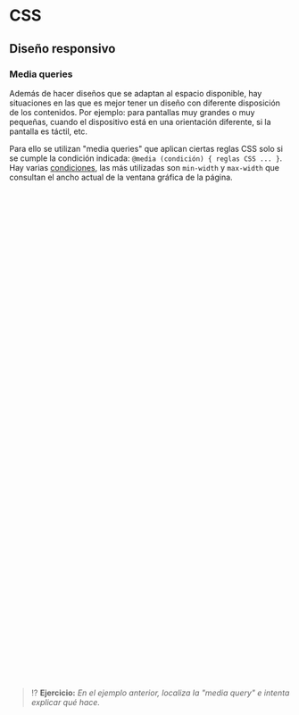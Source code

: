 # CSS
## Diseño responsivo

### Media queries

Además de hacer diseños que se adaptan al espacio disponible, hay situaciones en las que es mejor tener un diseño con diferente disposición de los contenidos. Por ejemplo: para pantallas muy grandes o muy pequeñas, cuando el dispositivo está en una orientación diferente, si la pantalla es táctil, etc. 

Para ello se utilizan "media queries" que aplican ciertas reglas CSS solo si se cumple la condición indicada: `@media (condición) { reglas CSS ... }`. Hay varias [condiciones](https://developer.mozilla.org/en-US/docs/Web/CSS/Media_Queries/Using_media_queries), las más utilizadas son `min-width` y `max-width` que consultan el ancho actual de la ventana gráfica de la página.

<div class="codepen" data-prefill data-height="350" data-theme-id="light" data-default-tab="css,result" data-editable="true" style="opacity:0">
  <pre data-lang="html">&lt;body>
  &lt;header class="cabecera">Cabecera&lt;/header>
  &lt;article class="contenido">Contenido&lt;/article>
  &lt;aside class="secciones">Secciones del sitio web&lt;/aside>
  &lt;aside class="indice">Índice del contenido&lt;/aside>
  &lt;footer class="pie">Pié de página&lt;/footer>
&lt;/body></pre>
  <pre data-lang="css" data-option-autoprefixer="true">body {
  display: grid;
  grid-template-columns: 2fr 3fr 1fr;
  grid-template-areas:
    "header   header header"
    "sections main   index"
    "footer   footer footer";
  gap: 7px;
  padding: 12px;
  text-align: center;
  font: 12px sans-serif;
}
@media (max-width: 25em) {
  body {
    grid-template-columns: 1fr;
    grid-template-areas:
      "header"
      "sections"
      "index"
      "main"
      "footer";
  }
}
body * {
  padding: 10px;
}
.cabecera {
  background: tomato;
  grid-area: header;
}
.pie {
  background: lightgreen;
  grid-area: footer;
}
.contenido {
  text-align: left;
  background: deepskyblue;
  grid-area: main;
}
.secciones {
  background: gold;
  grid-area: sections;
}
.indice {
  background: hotpink;
  grid-area: index;
}</pre></div>

> ⁉️ **Ejercicio:** _En el ejemplo anterior, localiza la "media query" e intenta explicar qué hace._